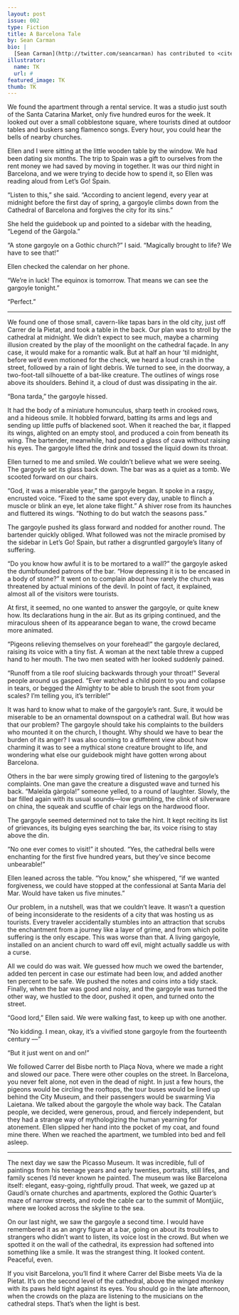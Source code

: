 ```yaml
---
layout: post
issue: 002
type: Fiction
title: A Barcelona Tale
by: Sean Carman
bio: |
  [Sean Carman](http://twitter.com/seancarman) has contributed to <cite>McSweeney's Internet Tendency</cite>, <cite>NPR's Three-Minute Fiction Contest</cite>, <cite>The Huffington Post</cite>, <cite>The Rumpus</cite>, and <cite>The Paris Review Daily</cite>, among others. He has a story in the new issue of <cite>Barrelhouse</cite>. He lives and works in Washington, D.C. 
illustrator:
  name: TK
  url: #
featured_image: TK
thumb: TK
---
```


We found the apartment through a rental service. It was a studio just south of the Santa Catarina Market, only five hundred euros for the week. It looked out over a small cobblestone square, where tourists dined at outdoor tables and buskers sang flamenco songs. Every hour, you could hear the bells of nearby churches.

Ellen and I were sitting at the little wooden table by the window. We had been dating six months. The trip to Spain was a gift to ourselves from the rent money we had saved by moving in together. It was our third night in Barcelona, and we were trying to decide how to spend it, so Ellen was reading aloud from Let’s Go! Spain.

“Listen to this,” she said. “According to ancient legend, every year at midnight before the first day of spring, a gargoyle climbs down from the Cathedral of Barcelona and forgives the city for its sins.”

She held the guidebook up and pointed to a sidebar with the heading, “Legend of the Gàrgola.”

“A stone gargoyle on a Gothic church?” I said. “Magically brought to life? We have to see that!”

Ellen checked the calendar on her phone. 

“We’re in luck! The equinox is tomorrow. That means we can see the gargoyle tonight.”

“Perfect.”

***

We found one of those small, cavern-like tapas bars in the old city, just off Carrer de la Pietat, and took a table in the back. Our plan was to stroll by the cathedral at midnight. We didn’t expect to see much, maybe a charming illusion created by the play of the moonlight on the cathedral façade. In any case, it would make for a romantic walk. But at half an hour ’til midnight, before we’d even motioned for the check, we heard a loud crash in the street, followed by a rain of light debris. We turned to see, in the doorway, a two-foot-tall silhouette of a bat-like creature. The outlines of wings rose above its shoulders. Behind it, a cloud of dust was dissipating in the air.

“Bona tarda,” the gargoyle hissed.

It had the body of a miniature homunculus, sharp teeth in crooked rows, and a hideous smile. It hobbled forward, batting its arms and legs and sending up little puffs of blackened soot. When it reached the bar, it flapped its wings, alighted on an empty stool, and produced a coin from beneath its wing. The bartender, meanwhile, had poured a glass of cava without raising his eyes. The gargoyle lifted the drink and tossed the liquid down its throat.

Ellen turned to me and smiled. We couldn’t believe what we were seeing. The gargoyle set its glass back down. The bar was as a quiet as a tomb. We scooted forward on our chairs.

“God, it was a miserable year,” the gargoyle began. It spoke in a raspy, encrusted voice. “Fixed to the same spot every day, unable to flinch a muscle or blink an eye, let alone take flight.” A shiver rose from its haunches and fluttered its wings. “Nothing to do but watch the seasons pass.”

The gargoyle pushed its glass forward and nodded for another round. The bartender quickly obliged. What followed was not the miracle promised by the sidebar in Let’s Go! Spain, but rather a disgruntled gargoyle’s litany of suffering.

“Do you know how awful it is to be mortared to a wall?” the gargoyle asked the dumbfounded patrons of the bar. “How depressing it is to be encased in a body of stone?” It went on to complain about how rarely the church was threatened by actual minions of the devil. In point of fact, it explained, almost all of the visitors were tourists.

At first, it seemed, no one wanted to answer the gargoyle, or quite knew how. Its declarations hung in the air. But as its griping continued, and the miraculous sheen of its appearance began to wane, the crowd became more animated.

“Pigeons relieving themselves on your forehead!” the gargoyle declared, raising its voice with a tiny fist. A woman at the next table threw a cupped hand to her mouth. The two men seated with her looked suddenly pained.

“Runoff from a tile roof sluicing backwards through your throat!” Several people around us gasped. “Ever watched a child point to you and collapse in tears, or begged the Almighty to be able to brush the soot from your scales? I’m telling you, it’s terrible!”

It was hard to know what to make of the gargoyle’s rant. Sure, it would be miserable to be an ornamental downspout on a cathedral wall. But how was that our problem? The gargoyle should take his complaints to the builders who mounted it on the church, I thought. Why should we have to bear the burden of its anger? I was also coming to a different view about how charming it was to see a mythical stone creature brought to life, and wondering what else our guidebook might have gotten wrong about Barcelona.

Others in the bar were simply growing tired of listening to the gargoyle’s complaints. One man gave the creature a disgusted wave and turned his back. “Maleïda gàrgola!” someone yelled, to a round of laughter. Slowly, the bar filled again with its usual sounds––low grumbling, the clink of silverware on china, the squeak and scuffle of chair legs on the hardwood floor.

The gargoyle seemed determined not to take the hint. It kept reciting its list of grievances, its bulging eyes searching the bar, its voice rising to stay above the din.

“No one ever comes to visit!” it shouted. “Yes, the cathedral bells were enchanting for the first five hundred years, but they’ve since become unbearable!”

Ellen leaned across the table. “You know,” she whispered, “if we wanted forgiveness, we could have stopped at the confessional at Santa Maria del Mar. Would have taken us five minutes.”

Our problem, in a nutshell, was that we couldn’t leave. It wasn’t a question of being inconsiderate to the residents of a city that was hosting us as tourists. Every traveler accidentally stumbles into an attraction that scrubs the enchantment from a journey like a layer of grime, and from which polite suffering is the only escape. This was worse than that. A living gargoyle, installed on an ancient church to ward off evil, might actually saddle us with a curse.

All we could do was wait. We guessed how much we owed the bartender, added ten percent in case our estimate had been low, and added another ten percent to be safe. We pushed the notes and coins into a tidy stack. Finally, when the bar was good and noisy, and the gargoyle was turned the other way, we hustled to the door, pushed it open, and turned onto the street. 

“Good lord,” Ellen said. We were walking fast, to keep up with one another.

“No kidding. I mean, okay, it’s a vivified stone gargoyle from the fourteenth century ––”

“But it just went on and on!”
	
We followed Carrer del Bisbe north to Plaça Nova, where we made a right and slowed our pace. There were other couples on the street. In Barcelona, you never felt alone, not even in the dead of night. In just a few hours, the pigeons would be circling the rooftops, the tour buses would be lined up behind the City Museum, and their passengers would be swarming Via Laietana. We talked about the gargoyle the whole way back. The Catalan people, we decided, were generous, proud, and fiercely independent, but they had a strange way of mythologizing the human yearning for atonement. Ellen slipped her hand into the pocket of my coat, and found mine there. When we reached the apartment, we tumbled into bed and fell asleep.

***

The next day we saw the Picasso Museum. It was incredible, full of paintings from his teenage years and early twenties, portraits, still lifes, and family scenes I’d never known he painted. The museum was like Barcelona itself: elegant, easy-going, rightfully proud. That week, we gazed up at Gaudí’s ornate churches and apartments, explored the Gothic Quarter’s maze of narrow streets, and rode the cable car to the summit of Montjüic, where we looked across the skyline to the sea.

On our last night, we saw the gargoyle a second time. I would have remembered it as an angry figure at a bar, going on about its troubles to strangers who didn’t want to listen, its voice lost in the crowd. But when we spotted it on the wall of the cathedral, its expression had softened into something like a smile. It was the strangest thing. It looked content. Peaceful, even.

If you visit Barcelona, you’ll find it where Carrer del Bisbe meets Via de la Pietat. It’s on the second level of the cathedral, above the winged monkey with its paws held tight against its eyes. You should go in the late afternoon, when the crowds on the plaza are listening to the musicians on the cathedral steps. That’s when the light is best.
